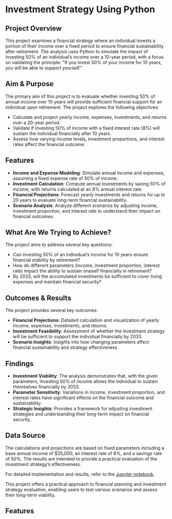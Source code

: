 # Investment Strategy Using Python

## Project Overview

This project examines a financial strategy where an individual invests a portion of their income over a fixed period to ensure financial sustainability after retirement. The analysis uses Python to simulate the impact of investing 50% of an individual’s income over a 10-year period, with a focus on validating the principle: "If you invest 50% of your income for 10 years, you will be able to support yourself."

## Aim & Purpose

The primary aim of this project is to evaluate whether investing 50% of annual income over 10 years will provide sufficient financial support for an individual upon retirement. The project explores the following objectives:

- Calculate and project yearly income, expenses, investments, and returns over a 20-year period.
- Validate if investing 50% of income with a fixed interest rate (8%) will sustain the individual financially after 10 years.
- Assess how varying income levels, investment proportions, and interest rates affect the financial outcome.

## Features

- **Income and Expense Modeling**: Simulate annual income and expenses, assuming a fixed expense rate of 50% of income.
- **Investment Calculation**: Compute annual investments by saving 50% of income, with returns calculated at an 8% annual interest rate.
- **Financial Projections**: Forecast yearly investments and returns for up to 20 years to evaluate long-term financial sustainability.
- **Scenario Analysis**: Analyze different scenarios by adjusting income, investment proportion, and interest rate to understand their impact on financial outcomes.

## What Are We Trying to Achieve?

The project aims to address several key questions:
- Can investing 50% of an individual’s income for 10 years ensure financial stability by retirement?
- How do different parameters (income, investment proportion, interest rate) impact the ability to sustain oneself financially in retirement?
- By 2033, will the accumulated investments be sufficient to cover living expenses and maintain financial security?

## Outcomes & Results

The project provides several key outcomes:
- **Financial Projections**: Detailed calculation and visualization of yearly income, expenses, investments, and returns.
- **Investment Feasibility**: Assessment of whether the investment strategy will be sufficient to support the individual financially by 2033.
- **Scenario Insights**: Insights into how changing parameters affect financial sustainability and strategy effectiveness.

## Findings

- **Investment Viability**: The analysis demonstrates that, with the given parameters, investing 50% of income allows the individual to sustain themselves financially by 2033.
- **Parameter Sensitivity**: Variations in income, investment proportion, and interest rates have significant effects on the financial outcome and sustainability.
- **Strategic Insights**: Provides a framework for adjusting investment strategies and understanding their long-term impact on financial security.

## Data Source

The calculations and projections are based on fixed parameters including a base annual income of $35,000, an interest rate of 8%, and a savings rate of 50%. The results are intended to provide a practical evaluation of the investment strategy’s effectiveness.

For detailed implementation and results, refer to the [Jupyter notebook](https://github.com/FaizanFarooq3/Financial-Analytics-with-Python/blob/main/Investment%20Strategy%20Using%20Python/Investment_Strategy_Using_Python.ipynb).

This project offers a practical approach to financial planning and investment strategy evaluation, enabling users to test various scenarios and assess their long-term viability.

## Features



